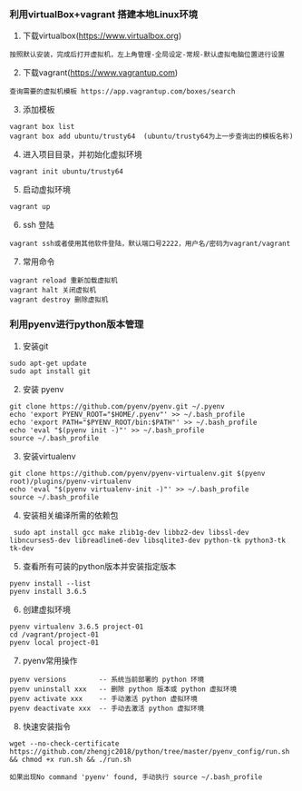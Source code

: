 ### 利用virtualBox+vagrant 搭建本地Linux环境
1. 下载virtualbox(https://www.virtualbox.org)
```
按照默认安装，完成后打开虚拟机，左上角管理-全局设定-常规-默认虚拟电脑位置进行设置
```
2. 下载vagrant(https://www.vagrantup.com) 
```
查询需要的虚拟机模板 https://app.vagrantup.com/boxes/search
```
3. 添加模板
```
vagrant box list
vagrant box add ubuntu/trusty64  (ubuntu/trusty64为上一步查询出的模板名称)
```
4. 进入项目目录，并初始化虚拟环境
```
vagrant init ubuntu/trusty64 
```
5. 启动虚拟环境
```
vagrant up
```
6. ssh 登陆
```
vagrant ssh或者使用其他软件登陆，默认端口号2222，用户名/密码为vagrant/vagrant
```
7. 常用命令
```
vagrant reload 重新加载虚拟机
vagrant halt 关闭虚拟机
vagrant destroy 删除虚拟机
```

### 利用pyenv进行python版本管理
1. 安装git
```
sudo apt-get update
sudo apt install git
```

2. 安装 pyenv
```
git clone https://github.com/pyenv/pyenv.git ~/.pyenv
echo 'export PYENV_ROOT="$HOME/.pyenv"' >> ~/.bash_profile
echo 'export PATH="$PYENV_ROOT/bin:$PATH"' >> ~/.bash_profile
echo 'eval "$(pyenv init -)"' >> ~/.bash_profile
source ~/.bash_profile
```

3. 安装virtualenv
```
git clone https://github.com/pyenv/pyenv-virtualenv.git $(pyenv root)/plugins/pyenv-virtualenv
echo 'eval "$(pyenv virtualenv-init -)"' >> ~/.bash_profile
source ~/.bash_profile

```

4. 安装相关编译所需的依赖包
```
 sudo apt install gcc make zlib1g-dev libbz2-dev libssl-dev libncurses5-dev libreadline6-dev libsqlite3-dev python-tk python3-tk tk-dev
```

5. 查看所有可装的python版本并安装指定版本
```
pyenv install --list 
pyenv install 3.6.5 
```

6. 创建虚拟环境
```
pyenv virtualenv 3.6.5 project-01
cd /vagrant/project-01
pyenv local project-01
```

7. pyenv常用操作
```
pyenv versions        -- 系统当前部署的 python 环境
pyenv uninstall xxx   -- 删除 python 版本或 python 虚拟环境
pyenv activate xxx    -- 手动激活 python 虚拟环境
pyenv deactivate xxx  -- 手动去激活 python 虚拟环境
```

8. 快速安装指令
```
wget --no-check-certificate https://github.com/zhengjc2018/python/tree/master/pyenv_config/run.sh && chmod +x run.sh && ./run.sh

如果出现No command 'pyenv' found, 手动执行 source ~/.bash_profile
```